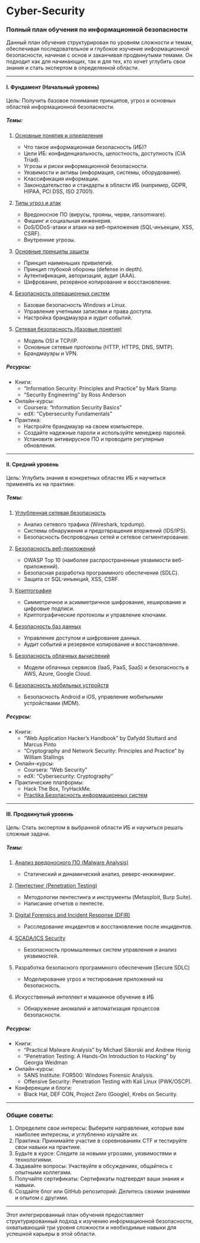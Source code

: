 # Cyber-Security

### Полный план обучения по информационной безопасности

Данный план обучения структурирован по уровням сложности и темам, обеспечивая последовательное и глубокое изучение информационной безопасности, начиная с основ и заканчивая продвинутыми темами. Он подходит как для начинающих, так и для тех, кто хочет углубить свои знания и стать экспертом в определенной области.

---

#### I. Фундамент (Начальный уровень)

Цель: Получить базовое понимание принципов, угроз и основных областей информационной безопасности.

##### Темы:
1. [Основные понятия и определения](I._Основные_понятия_и_определения_1.md)
   - Что такое информационная безопасность (ИБ)?
   - Цели ИБ: конфиденциальность, целостность, доступность (CIA Triad).
   - Угрозы и риски информационной безопасности.
   - Уязвимости и активы (информация, системы, оборудование).
   - Классификация информации.
   - Законодательство и стандарты в области ИБ (например, GDPR, HIPAA, PCI DSS, ISO 27001).

2. [Типы угроз и атак](II._Типы_угроз_и_атак_2.md)
   - Вредоносное ПО (вирусы, трояны, черви, ransomware).
   - Фишинг и социальная инженерия.
   - DoS/DDoS-атаки и атаки на веб-приложения (SQL-инъекции, XSS, CSRF).
   - Внутренние угрозы.

3. [Основные принципы защиты](III._Основные_принципы_защиты_3.md)
   - Принцип наименьших привилегий.
   - Принцип глубокой обороны (defense in depth).
   - Аутентификация, авторизация, аудит (AAA).
   - Шифрование, резервное копирование и восстановление.

4. [Безопасность операционных систем](IV._Безопасность_операционных_систем_4.md)
   - Базовая безопасность Windows и Linux.
   - Управление учетными записями и права доступа.
   - Настройка брандмауэра и аудит событий.

5. [Сетевая безопасность (базовые понятия)](V._Сетевая_безопасность_5.md)
   - Модель OSI и TCP/IP.
   - Основные сетевые протоколы (HTTP, HTTPS, DNS, SMTP).
   - Брандмауэры и VPN.

##### Ресурсы:
- Книги:
  - “Information Security: Principles and Practice” by Mark Stamp
  - “Security Engineering” by Ross Anderson
- Онлайн-курсы:
  - Coursera: “Information Security Basics”
  - edX: “Cybersecurity Fundamentals”
- Практика:
  - Настройте брандмауэр на своем компьютере.
  - Создайте надежные пароли и используйте менеджер паролей.
  - Установите антивирусное ПО и проводите регулярные обновления.

---

#### II. Средний уровень

Цель: Углубить знания в конкретных областях ИБ и научиться применять их на практике.

##### Темы:
1. [Углубленная сетевая безопасность](VI._Углубленная_сетевая_безопасность_1.md)
   - Анализ сетевого трафика (Wireshark, tcpdump).
   - Системы обнаружения и предотвращения вторжений (IDS/IPS).
   - Безопасность беспроводных сетей и сетевое сегментирование.

2. [Безопасность веб-приложений](VII._Безопасность_веб-приложений_2.md)
   - OWASP Top 10 (наиболее распространенные уязвимости веб-приложений).
   - Безопасная разработка программного обеспечения (SDLC).
   - Защита от SQL-инъекций, XSS, CSRF.

3. [Криптография](VIII._Криптография_3.md)
   - Симметричное и асимметричное шифрование, хеширование и цифровые подписи.
   - Криптографические протоколы и управление ключами.

4. [Безопасность баз данных](VIIII._Безопасность_баз_данных_4.md)
   - Управление доступом и шифрование данных.
   - Аудит событий и резервное копирование и восстановление.

5. [Безопасность облачных вычислений](X._Безопасность_облачных_вычислений_5.md)
   - Модели облачных сервисов (IaaS, PaaS, SaaS) и безопасность в AWS, Azure, Google Cloud.

6. [Безопасность мобильных устройств](XI._Безопасность_мобильных_устройств_6.md)
   - Безопасность Android и iOS, управление мобильными устройствами (MDM).

##### Ресурсы:
- Книги:
  - “Web Application Hacker’s Handbook” by Dafydd Stuttard and Marcus Pinto
  - “Cryptography and Network Security: Principles and Practice” by William Stallings
- Онлайн-курсы:
  - Coursera: “Web Security”
  - edX: “Cybersecurity: Cryptography”
- Практические платформы:
  - Hack The Box, TryHackMe.
  - [Practika Безопасность информационных систем](2._Practika_Безопасность_информационных_систем_2.md)

---

#### III. Продвинутый уровень

Цель: Стать экспертом в выбранной области ИБ и научиться решать сложные задачи.

##### Темы:
1. [Анализ вредоносного ПО (Malware Analysis)](XII._Анализ_вредоностного_ПО_1.md)
   - Статический и динамический анализ, реверс-инжиниринг.

2. [Пентестинг (Penetration Testing)](XIII._Пентестинг_2.md)
   - Методологии пентестинга и инструменты (Metasploit, Burp Suite).
   - Написание отчетов о пентесте.

3. [Digital Forensics and Incident Response (DFIR)](XIV._Digital_Forensics_and_Incident_Response_(DFIR)_3.md)
   - Расследование инцидентов и восстановление после инцидентов.

4. [SCADA/ICS Security](XV._SCADA_ICS_Security_4.md)
   - Безопасность промышленных систем управления и анализ уязвимостей.

5. Разработка безопасного программного обеспечения (Secure SDLC)
   - Моделирование угроз и тестирование приложений на безопасность.

6. Искусственный интеллект и машинное обучение в ИБ
   - Обнаружение аномалий и автоматизация процессов безопасности.

##### Ресурсы:
- Книги:
  - “Practical Malware Analysis” by Michael Sikorski and Andrew Honig
  - “Penetration Testing: A Hands-On Introduction to Hacking” by Georgia Weidman
- Онлайн-курсы:
  - SANS Institute: FOR500: Windows Forensic Analysis.
  - Offensive Security: Penetration Testing with Kali Linux (PWK/OSCP).
- Конференции и блоги:
  - Black Hat, DEF CON, Project Zero (Google), Krebs on Security.

---

### Общие советы:
1. Определите свои интересы: Выберите направления, которые вам наиболее интересны, и углубленно изучайте их.
2. Практика: Принимайте участие в соревнованиях CTF и тестируйте свои навыки на практике.
3. Будьте в курсе: Следите за новыми угрозами, уязвимостями и технологиями.
4. Задавайте вопросы: Участвуйте в обсуждениях, общайтесь с опытными коллегами.
5. Получайте сертификаты: Сертификаты подтвердят ваши знания и навыки.
6. Создайте блог или GitHub репозиторий: Делитесь своими знаниями и опытом с другими.

---

Этот интегрированный план обучения предоставляет структурированный подход к изучению информационной безопасности, охватывающий три уровня сложности и необходимые навыки для успешной карьеры в этой области.

